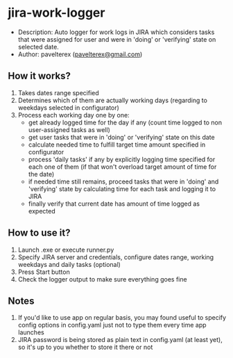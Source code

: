 # jira-work-logger
- Description: Auto logger for work logs in JIRA which considers tasks that were assigned for user and were in 'doing' or 'verifying' state on selected date.
- Author: pavelterex (pavelterex@gmail.com)

## How it works?
1. Takes dates range specified
2. Determines which of them are actually working days (regarding to weekdays selected in configurator)
3. Process each working day one by one:
   - get already logged time for the day if any (count time logged to non user-assigned tasks as well)
   - get user tasks that were in 'doing' or 'verifying' state on this date
   - calculate needed time to fulfill target time amount specified in configurator
   - process 'daily tasks' if any by explicitly logging time specified for each one of them (if that won't overload target amount of time for the date)
   - if needed time still remains, proceed tasks that were in 'doing' and 'verifying' state by calculating time for each task and logging it to JIRA
   - finally verify that current date has amount of time logged as expected

## How to use it?
1. Launch .exe or execute runner.py
2. Specify JIRA server and credentials, configure dates range, working weekdays and daily tasks (optional)
3. Press Start button
4. Check the logger output to make sure everything goes fine

## Notes
1. If you'd like to use app on regular basis, you may found useful to specify config options in config.yaml just not to type them every time app launches
2. JIRA password is being stored as plain text in config.yaml (at least yet), so it's up to you whether to store it there or not
